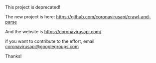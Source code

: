 
This project is deprecated!

The new project is here: https://github.com/coronavirusapi/crawl-and-parse

And the website is https://coronavirusapi.com/

if you want to contribute to the effort, email coronavirusapi@googlegroups.com

Thanks!
